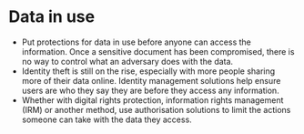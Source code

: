 # Data in use

* Put protections for data in use before anyone can access the information. Once a sensitive document has been 
compromised, there is no way to control what an adversary does with the data.
* Identity theft is still on the rise, especially with more people sharing more of their data online. Identity 
management solutions help ensure users are who they say they are before they access any information.
* Whether with digital rights protection, information rights management (IRM) or another method, use authorisation 
solutions to limit the actions someone can take with the data they access. 